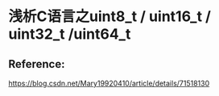 # 浅析C语言之uint8_t / uint16_t / uint32_t /uint64_t





## Reference:

https://blog.csdn.net/Mary19920410/article/details/71518130

